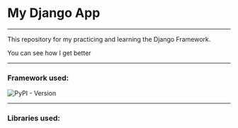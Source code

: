 # My Django App

------

This repository for my practicing and learning the Django Framework.

You can see how I get better

-------

### Framework used:
![PyPI - Version](https://img.shields.io/pypi/v/django?label=django)

-------

### Libraries used: